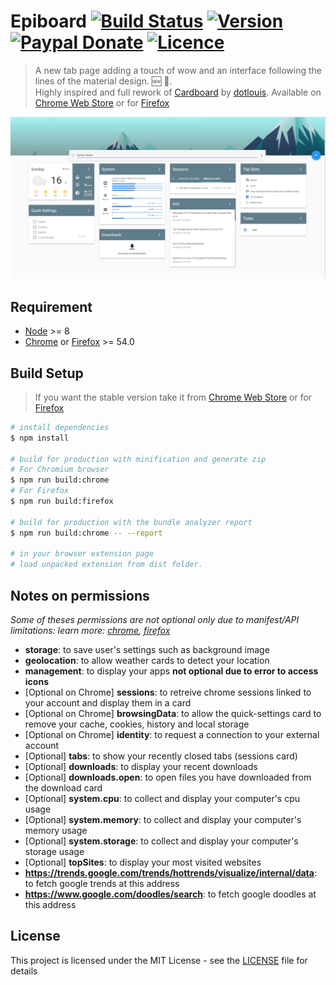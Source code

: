 # Epiboard [![Build Status](https://travis-ci.org/Alexays/Epiboard.svg?branch=master)](https://travis-ci.org/Alexays/Epiboard) [![Version](https://img.shields.io/github/package-json/v/Alexays/Epiboard.svg)](https://github.com/Alexays/Epiboard/releases) [![Paypal Donate](https://img.shields.io/badge/Donate-Paypal-2244dd.svg)](https://paypal.me/ARouillard) [![Licence](https://img.shields.io/badge/License-MIT-yellow.svg)](LICENSE)

> A new tab page adding a touch of wow and an interface following the lines of the material design. 🆕 🎉.<br>
> Highly inspired and full rework of [Cardboard](https://github.com/dotlouis/cardboard) by [dotlouis](https://github.com/dotlouis).
> Available on [Chrome Web Store](https://chrome.google.com/webstore/detail/epiboard/eblmkpheecdcbflbhbadgfciakhlhdnm) or for [Firefox](https://addons.mozilla.org/fr/firefox/addon/epiboard/)

![Epiboard](https://raw.githubusercontent.com/alexays/epiboard/master/screenshot.png)

## Requirement

- [Node](https://nodejs.org/en/) >= 8
- [Chrome](https://www.google.com/chrome/) or [Firefox](https://www.mozilla.org/firefox/) >= 54.0

## Build Setup

> If you want the stable version take it from [Chrome Web Store](https://chrome.google.com/webstore/detail/epiboard/eblmkpheecdcbflbhbadgfciakhlhdnm) or for [Firefox](https://addons.mozilla.org/fr/firefox/addon/epiboard/)

``` bash
# install dependencies
$ npm install

# build for production with minification and generate zip
# For Chromium browser
$ npm run build:chrome
# For Firefox
$ npm run build:firefox

# build for production with the bundle analyzer report
$ npm run build:chrome -- --report

# in your browser extension page
# load unpacked extension from dist folder.
```

## Notes on permissions

*Some of theses permissions are not optional only due to manifest/API limitations: learn more: [chrome](https://developer.chrome.com/extensions/permissions), [firefox](https://developer.mozilla.org/en-US/Add-ons/WebExtensions/manifest.json/optional_permissions)*

- **storage**: to save user's settings such as background image
- **geolocation**: to allow weather cards to detect your location
- **management**: to display your apps **not optional due to error to access icons**
- [Optional on Chrome] **sessions**: to retreive chrome sessions linked to your account and display them in a card
- [Optional on Chrome] **browsingData**: to allow the quick-settings card to remove your cache, cookies, history and local storage
- [Optional on Chrome] **identity**: to request a connection to your external account
- [Optional] **tabs**: to show your recently closed tabs (sessions card)
- [Optional] **downloads**: to display your recent downloads
- [Optional] **downloads.open**: to open files you have downloaded from the download card
- [Optional] **system.cpu**: to collect and display your computer's cpu usage
- [Optional] **system.memory**: to collect and display your computer's memory usage
- [Optional] **system.storage**: to collect and display your computer's storage usage
- [Optional] **topSites**: to display your most visited websites
- **https://trends.google.com/trends/hottrends/visualize/internal/data**: to fetch google trends at this address
- **https://www.google.com/doodles/search**: to fetch google doodles at this address

## License

This project is licensed under the MIT License - see the [LICENSE](LICENSE) file for details
